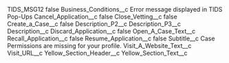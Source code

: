 <?xml version="1.0" encoding="UTF-8"?>
<CustomMetadata xmlns="http://soap.sforce.com/2006/04/metadata" xmlns:xsi="http://www.w3.org/2001/XMLSchema-instance" xmlns:xsd="http://www.w3.org/2001/XMLSchema">
    <label>TIDS_MSG12</label>
    <protected>false</protected>
    <values>
        <field>Business_Conditions__c</field>
        <value xsi:type="xsd:string">Error message displayed in TIDS Pop-Ups</value>
    </values>
    <values>
        <field>Cancel_Application__c</field>
        <value xsi:type="xsd:boolean">false</value>
    </values>
    <values>
        <field>Close_Vetting__c</field>
        <value xsi:type="xsd:boolean">false</value>
    </values>
    <values>
        <field>Create_a_Case__c</field>
        <value xsi:type="xsd:boolean">false</value>
    </values>
    <values>
        <field>Description_P2__c</field>
        <value xsi:nil="true"/>
    </values>
    <values>
        <field>Description_P3__c</field>
        <value xsi:nil="true"/>
    </values>
    <values>
        <field>Description__c</field>
        <value xsi:nil="true"/>
    </values>
    <values>
        <field>Discard_Application__c</field>
        <value xsi:type="xsd:boolean">false</value>
    </values>
    <values>
        <field>Open_A_Case_Text__c</field>
        <value xsi:nil="true"/>
    </values>
    <values>
        <field>Recall_Application__c</field>
        <value xsi:type="xsd:boolean">false</value>
    </values>
    <values>
        <field>Resume_Application__c</field>
        <value xsi:type="xsd:boolean">false</value>
    </values>
    <values>
        <field>Subtitle__c</field>
        <value xsi:type="xsd:string">Case Permissions are missing for your profile.</value>
    </values>
    <values>
        <field>Visit_A_Website_Text__c</field>
        <value xsi:nil="true"/>
    </values>
    <values>
        <field>Visit_URL__c</field>
        <value xsi:nil="true"/>
    </values>
    <values>
        <field>Yellow_Section_Header__c</field>
        <value xsi:nil="true"/>
    </values>
    <values>
        <field>Yellow_Section_Text__c</field>
        <value xsi:nil="true"/>
    </values>
</CustomMetadata>
